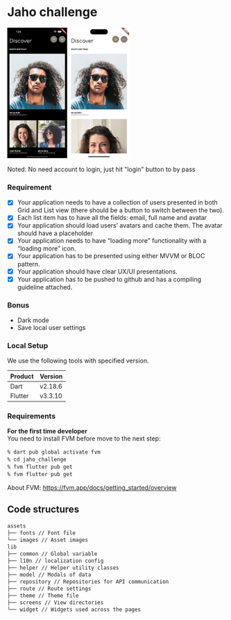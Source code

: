 # Jaho challenge

<img src="./assets/images/screen_shoot1.png" height="300">
<img src="./assets/images/screen_shoot2.png" height="300">

Noted: No need account to login, just hit "login" button to by pass
### Requirement
- [x] Your application needs to have a collection of users presented in both Grid and List view (there should be a button to switch between the two).
- [x] Each list item has to have all the fields: email, full name and avatar
- [x] Your application should load users’ avatars and cache them. The avatar should have a placeholder
- [x] Your application needs to have “loading more” functionality with a “loading more” icon.
- [x] Your application has to be presented using either MVVM or BLOC pattern.
- [x] Your application should have clear UX/UI presentations.
- [x] Your application has to be pushed to github and has a compiling guideline attached.
### Bonus
- Dark mode
- Save local user settings

### Local Setup
We use the following tools with specified version.

|Product|Version|
|--- | ---|
|Dart|v2.18.6|
|Flutter|v3.3.10|

### Requirements

**For the first time developer**  
You need to install FVM before move to the next step:

```bash
% dart pub global activate fvm
% cd jaho_challenge
% fvm flutter pub get
% fvm flutter pub get
```

About FVM: https://fvm.app/docs/getting_started/overview

## Code structures

```tree
assets
├── fonts // Font file
└── images // Asset images
lib
├── common // Global variable
├── l10n // localization config
├── helper // Helper utility classes
├── model // Modals of data
├── repository // Repositories for API communication
├── route // Route settings
├── theme // Theme file
├── screens // View directories 
└── widget // Widgets used across the pages
```
